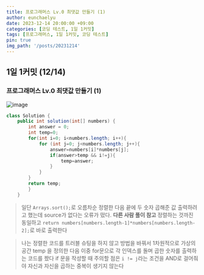 ```yaml
---
title: 프로그래머스 Lv.0 최댓값 만들기 (1)
author: eunchaelyu
date: 2023-12-14 20:00:00 +09:00
categories: [코딩 테스트, 1일 1커밋]
tags: [프로그래머스, 1일 1커밋, 코딩 테스트]
pin: true
img_path: '/posts/20231214'
---
```


## 1일 1커밋 (12/14)    
### 프로그래머스 Lv.0 최댓값 만들기 (1)        
![image](https://github.com/eunchaelyu/eunchaelyu.github.io/assets/119996957/a515051f-b4a9-44e7-b2ef-3ad63bbc29ee)

```java  
class Solution {
    public int solution(int[] numbers) {
        int answer = 0;
        int temp=0;
        for(int i=0; i<numbers.length; i++){
            for (int j=0; j<numbers.length; j++){
                answer=numbers[i]*numbers[j];
                if(answer>temp && i!=j){
                    temp=answer;
                }
            }
        }
        return temp;
        }
    }
```    

> 일단 ``Arrays.sort();``로 오름차순 정렬한 다음 끝에 두 숫자 곱해준 값 출력하려고 했는데 source가 없다는 오류가 떴다.
 **다른 사람 풀이 참고**
정렬하는 것까진 동일하고 ``return numbers[numbers.length-1]*numbers[numbers.length-2];``로 바로 출력한다

> 나는 정렬한 코드를 트러블 슈팅을 하지 않고 방법을 바꿔서 1차원적으로 가상의 공간 temp 을 정의한 다음 이중 for문으로 각 인덱스를 돌며 곱한 숫자를 출력하는 코드를 짰다
> if 문을 작성할 때 주의할 점은 ``i != j``라는 조건을 AND로 걸어줘야 자신과 자신을 곱하는 중복이 생기지 않는다

